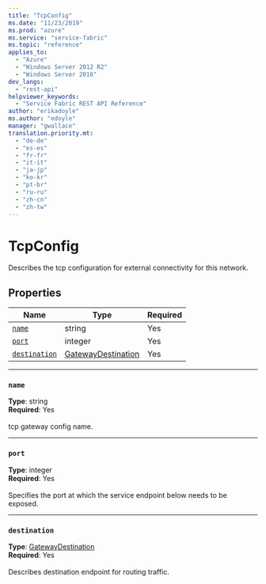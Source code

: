 ```yaml
---
title: "TcpConfig"
ms.date: "11/23/2019"
ms.prod: "azure"
ms.service: "service-fabric"
ms.topic: "reference"
applies_to: 
  - "Azure"
  - "Windows Server 2012 R2"
  - "Windows Server 2016"
dev_langs: 
  - "rest-api"
helpviewer_keywords: 
  - "Service Fabric REST API Reference"
author: "erikadoyle"
ms.author: "edoyle"
manager: "gwallace"
translation.priority.mt: 
  - "de-de"
  - "es-es"
  - "fr-fr"
  - "it-it"
  - "ja-jp"
  - "ko-kr"
  - "pt-br"
  - "ru-ru"
  - "zh-cn"
  - "zh-tw"
---
```

# TcpConfig

Describes the tcp configuration for external connectivity for this network.

## Properties
| Name | Type | Required |
| --- | --- | --- |
| [`name`](#name) | string | Yes |
| [`port`](#port) | integer | Yes |
| [`destination`](#destination) | [GatewayDestination](sfclient-model-gatewaydestination.md) | Yes |

____
### `name`
__Type__: string <br/>
__Required__: Yes<br/>
<br/>
tcp gateway config name.

____
### `port`
__Type__: integer <br/>
__Required__: Yes<br/>
<br/>
Specifies the port at which the service endpoint below needs to be exposed.

____
### `destination`
__Type__: [GatewayDestination](sfclient-model-gatewaydestination.md) <br/>
__Required__: Yes<br/>
<br/>
Describes destination endpoint for routing traffic.
